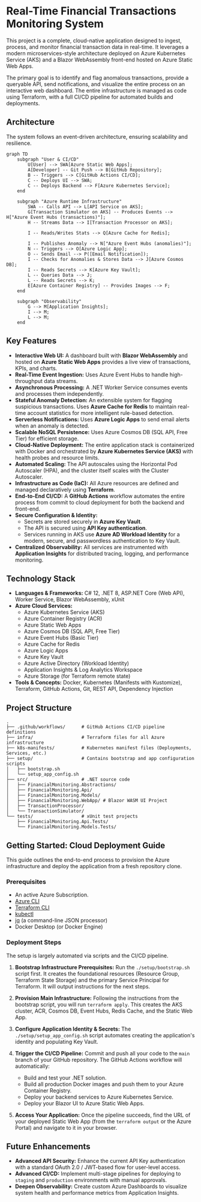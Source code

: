 # Real-Time Financial Transactions Monitoring System

This project is a complete, cloud-native application designed to ingest, process, and monitor financial transaction data in real-time. It leverages a modern microservices-style architecture deployed on Azure Kubernetes Service (AKS) and a Blazor WebAssembly front-end hosted on Azure Static Web Apps.

The primary goal is to identify and flag anomalous transactions, provide a queryable API, send notifications, and visualize the entire process on an interactive web dashboard. The entire infrastructure is managed as code using Terraform, with a full CI/CD pipeline for automated builds and deployments.

## Architecture

The system follows an event-driven architecture, ensuring scalability and resilience.

```mermaid
graph TD
    subgraph "User & CI/CD"
        U[User] --> SWA[Azure Static Web Apps];
        A[Developer] -- Git Push --> B[GitHub Repository];
        B -- Triggers --> C[GitHub Actions CI/CD];
        C -- Deploys UI --> SWA;
        C -- Deploys Backend --> F[Azure Kubernetes Service];
    end

    subgraph "Azure Runtime Infrastructure"
        SWA -- Calls API --> L[API Service on AKS];
        G[Transaction Simulator on AKS] -- Produces Events --> H["Azure Event Hubs (transactions)"];
        H -- Streams Data --> I[Transaction Processor on AKS];

        I -- Reads/Writes Stats --> Q[Azure Cache for Redis];

        I -- Publishes Anomaly --> N["Azure Event Hubs (anomalies)"];
        N -- Triggers --> O[Azure Logic App];
        O -- Sends Email --> P([Email Notification]);
        I -- Checks for Anomalies & Stores Data --> J[Azure Cosmos DB];
        I -- Reads Secrets --> K[Azure Key Vault];
        L -- Queries Data --> J;
        L -- Reads Secrets --> K;
        E[Azure Container Registry] -- Provides Images --> F;
    end

    subgraph "Observability"
        G --> M[Application Insights];
        I --> M;
        L --> M;
    end
```

## Key Features

* **Interactive Web UI:** A dashboard built with **Blazor WebAssembly** and hosted on **Azure Static Web Apps** provides a live view of transactions, KPIs, and charts.
* **Real-Time Event Ingestion:** Uses Azure Event Hubs to handle high-throughput data streams.
* **Asynchronous Processing:** A .NET Worker Service consumes events and processes them independently.
* **Stateful Anomaly Detection:** An extensible system for flagging suspicious transactions. Uses **Azure Cache for Redis** to maintain real-time account statistics for more intelligent rule-based detection.
* **Serverless Notifications:** Uses **Azure Logic Apps** to send email alerts when an anomaly is detected.
* **Scalable NoSQL Persistence:** Uses Azure Cosmos DB (SQL API, Free Tier) for efficient storage.
* **Cloud-Native Deployment:** The entire application stack is containerized with Docker and orchestrated by **Azure Kubernetes Service (AKS)** with health probes and resource limits.
* **Automated Scaling:** The API autoscales using the Horizontal Pod Autoscaler (HPA), and the cluster itself scales with the Cluster Autoscaler.
* **Infrastructure as Code (IaC):** All Azure resources are defined and managed declaratively using **Terraform**.
* **End-to-End CI/CD:** A **GitHub Actions** workflow automates the entire process from commit to cloud deployment for both the backend and front-end.
* **Secure Configuration & Identity:**
    * Secrets are stored securely in **Azure Key Vault**.
    * The API is secured using **API Key authentication**.
    * Services running in AKS use **Azure AD Workload Identity** for a modern, secure, and passwordless authentication to Key Vault.
* **Centralized Observability:** All services are instrumented with **Application Insights** for distributed tracing, logging, and performance monitoring.

## Technology Stack

* **Languages & Frameworks:** C# 12, .NET 8, ASP.NET Core (Web API), Worker Service, Blazor WebAssembly, xUnit
* **Azure Cloud Services:**
    * Azure Kubernetes Service (AKS)
    * Azure Container Registry (ACR)
    * Azure Static Web Apps
    * Azure Cosmos DB (SQL API, Free Tier)
    * Azure Event Hubs (Basic Tier)
    * Azure Cache for Redis
    * Azure Logic Apps
    * Azure Key Vault
    * Azure Active Directory (Workload Identity)
    * Application Insights & Log Analytics Workspace
    * Azure Storage (for Terraform remote state)
* **Tools & Concepts:** Docker, Kubernetes (Manifests with Kustomize), Terraform, GitHub Actions, Git, REST API, Dependency Injection

## Project Structure

```
.
├── .github/workflows/      # GitHub Actions CI/CD pipeline definitions
├── infra/                  # Terraform files for all Azure infrastructure
├── k8s-manifests/          # Kubernetes manifest files (Deployments, Services, etc.)
├── setup/                  # Contains bootstrap and app configuration scripts
│   ├── bootstrap.sh
│   └── setup_app_config.sh
├── src/                    # .NET source code
│   ├── FinancialMonitoring.Abstractions/
│   ├── FinancialMonitoring.Api/
│   ├── FinancialMonitoring.Models/
│   ├── FinancialMonitoring.WebApp/ # Blazor WASM UI Project
│   ├── TransactionProcessor/
│   └── TransactionSimulator/
└── tests/                  # xUnit test projects
    ├── FinancialMonitoring.Api.Tests/
    └── FinancialMonitoring.Models.Tests/
```

## Getting Started: Cloud Deployment Guide

This guide outlines the end-to-end process to provision the Azure infrastructure and deploy the application from a fresh repository clone.

### Prerequisites

* An active Azure Subscription.
* [Azure CLI](https://docs.microsoft.com/en-us/cli/azure/install-azure-cli)
* [Terraform CLI](https://www.terraform.io/downloads.html)
* [kubectl](https://kubernetes.io/docs/tasks/tools/install-kubectl/)
* [jq](https://stedolan.github.io/jq/download/) (a command-line JSON processor)
* Docker Desktop (or Docker Engine)

### Deployment Steps

The setup is largely automated via scripts and the CI/CD pipeline.

1.  **Bootstrap Infrastructure Prerequisites:** Run the `./setup/bootstrap.sh` script first. It creates the foundational resources (Resource Group, Terraform State Storage) and the primary Service Principal for Terraform. It will output instructions for the next steps.

2.  **Provision Main Infrastructure:** Following the instructions from the bootstrap script, you will run `terraform apply`. This creates the AKS cluster, ACR, Cosmos DB, Event Hubs, Redis Cache, and the Static Web App.

3.  **Configure Application Identity & Secrets:** The `./setup/setup_app_config.sh` script automates creating the application's identity and populating Key Vault.

4.  **Trigger the CI/CD Pipeline:** Commit and push all your code to the `main` branch of your GitHub repository. The GitHub Actions workflow will automatically:
    * Build and test your .NET solution.
    * Build all production Docker images and push them to your Azure Container Registry.
    * Deploy your backend services to Azure Kubernetes Service.
    * Deploy your Blazor UI to Azure Static Web Apps.

5.  **Access Your Application:** Once the pipeline succeeds, find the URL of your deployed Static Web App (from the `terraform output` or the Azure Portal) and navigate to it in your browser.

## Future Enhancements

* **Advanced API Security:** Enhance the current API Key authentication with a standard OAuth 2.0 / JWT-based flow for user-level access.
* **Advanced CI/CD:** Implement multi-stage pipelines for deploying to `staging` and `production` environments with manual approvals.
* **Deepen Observability:** Create custom Azure Dashboards to visualize system health and performance metrics from Application Insights.
